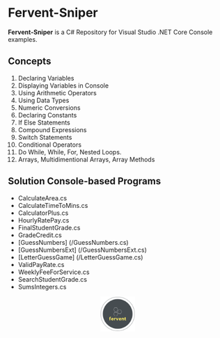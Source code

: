 # Fervent-Sniper

**Fervent-Sniper** is a C# Repository for Visual Studio .NET Core Console examples.

## Concepts

1. Declaring Variables
2. Displaying Variables in Console
3. Using Arithmetic Operators
4. Using Data Types
5. Numeric Conversions
6. Declaring Constants
7. If Else Statements
8. Compound Expressions
9. Switch Statements
10. Conditional Operators
11. Do While, While, For, Nested Loops.
12. Arrays, Multidimentional Arrays, Array Methods

## Solution Console-based Programs

* CalculateArea.cs
* CalculateTimeToMins.cs
* CalculatorPlus.cs
* HourlyRatePay.cs
* FinalStudentGrade.cs
* GradeCredit.cs
* [GuessNumbers] (/GuessNumbers.cs)
* [GuessNumbersExt] (/GuessNumbersExt.cs)
* [LetterGuessGame] (/LetterGuessGame.cs) 
* ValidPayRate.cs
* WeeklyFeeForService.cs
* SearchStudentGrade.cs
* SumsIntegers.cs

<p align="middle">
  <img width="80" height="80" src=icon.png>
</p>
